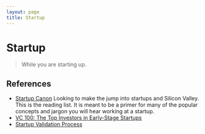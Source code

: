 ```yaml
---
layout: page
title: Startup
---
```


# Startup

> While you are starting up.

## References

- [Startup Canon](https://danromero.org/canon.html) Looking to make the jump into startups and Silicon Valley. This is the reading list. It is meant to be a primer for many of the popular concepts and jargon you will hear working at a startup.
- [VC 100: The Top Investors in Early-Stage Startups](https://www.entrepreneur.com/article/242702)
- [Startup Validation Process](https://neilcocker.com/2020/08/22/my-startup-validation-process/)
